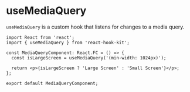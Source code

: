 # useMediaQuery

`useMediaQuery` is a custom hook that listens for changes to a media query.

```tsx
import React from 'react';
import { useMediaQuery } from 'react-hook-kit';

const MediaQueryComponent: React.FC = () => {
  const isLargeScreen = useMediaQuery('(min-width: 1024px)');

  return <p>{isLargeScreen ? 'Large Screen' : 'Small Screen'}</p>;
};

export default MediaQueryComponent;
```
